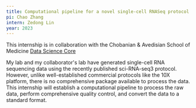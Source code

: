```yaml
---
title: Computational pipeline for a novel single-cell RNASeq protocol
pi: Chao Zhang
intern: Zedong Lin
year: 2023
---
```


This internship is in collaboration with the Chobanian & Avedisian School of
Medicine [Data Science Core](https://www.bumc.bu.edu/camed/research/cores/data-science-core-dsc/)

My lab and my collaborator's lab have generated single-cell RNA sequencing data using the recently published
sci-RNA-seq3 protocol. However, unlike well-established commercial protocols like the 10X platform, there is no
comprehensive package available to process the data. This internship will establish a computational pipeline to process
the raw data, perform comprehensive quality control, and convert the data to a standard format.